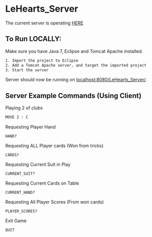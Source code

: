 # LeHearts_Server

The current server is operating [HERE](http://lehearts-env.elasticbeanstalk.com/)

## To Run LOCALLY:

Make sure you have Java 7, Eclipse and Tomcat Apache installed.  

```sh
1. Import the project to Eclipse
2. Add a Tomcat Apache server, and target the imported project 
3. Start the server 
```

Server should now be running on [localhost:8080/LeHearts_Server/](http://localhost:8080/LeHearts_Server/).

## Server Example Commands (Using Client)

Playing 2 of clubs
```sh
MOVE 2 : C
```

Requesting Player Hand
```
HAND?
```

Requesting ALL Player cards (Won from tricks)
```
CARDS? 
```

Requesting Current Suit in Play
```
CURRENT_SUIT?
```

Requesting Current Cards on Table
```
CURRENT_HAND?
```

Requesting All Player Scores (From won cards)
```
PLAYER_SCORES?
```

Exit Game
```
QUIT
```



